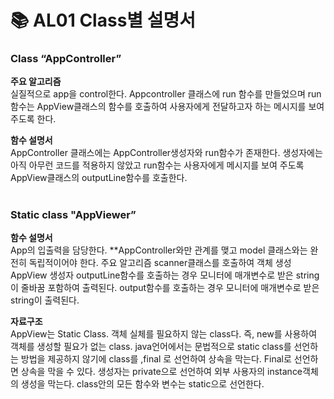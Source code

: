 # :books: AL01 Class별 설명서  

<h3>Class “AppController”</h3>
<b>주요 알고리즘</b><br>
실질적으로 app을 control한다.
Appcontroller 클래스에 run 함수를 만들었으며 run함수는 AppView클래스의 함수를 호출하여 사용자에게 전달하고자 하는 메시지를 보여주도록 한다.

<b>함수 설명서</b><br>
AppController 클래스에는 AppController생성자와 run함수가 존재한다.
생성자에는 아직 아무런 코드를 적용하지 않았고 run함수는 사용자에게 메시지를 보여 주도록 
AppView클래스의 outputLine함수를 호출한다.
# 
<h3>Static class "AppViewer”</h3>
<b>함수 설명서</b><br>
 App의 입출력을 담당한다.
**AppController와만 관계를 맺고 model 클래스와는 완전히 독립적이어야 한다.
주요 알고리즘
scanner클래스를 호출하여 객체 생성
AppView 생성자
outputLine함수를 호출하는 경우 모니터에 매개변수로 받은 string이 줄바꿈 포함하여 출력된다.
output함수를 호출하는 경우 모니터에 매개변수로 받은 string이 출력된다.

<b>자료구조</b><br>
AppView는 Static Class.
객체 실체를 필요하지 않는 class다. 즉, new를 사용하여 객체를 생성할 필요가 없는 class.
java언어에서는 문법적으로 static class를 선언하는 방법을 제공하지 않기에 class를 ,final 로 선언하여 상속을 막는다.  Final로 선언하면 상속을 막을 수 있다. 
생성자는 private으로 선언하여 외부 사용자의 instance객체의 생성을 막는다.
class안의 모든 함수와 변수는 static으로 선언한다. 

